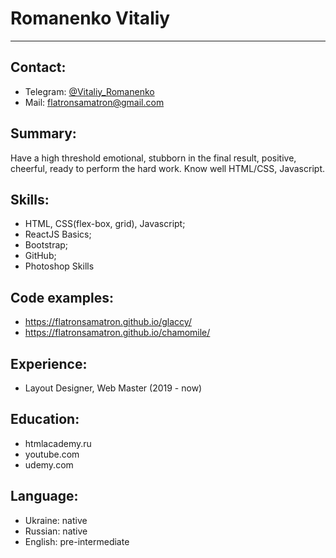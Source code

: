 # Romanenko Vitaliy
___
## Contact:
- Telegram: [@Vitaliy_Romanenko](https://t.me/@Vitaliy_Romanenko)
- Mail: [flatronsamatron@gmail.com](mailto:flatronsamatron@gmail.com)
## Summary:
Have a high threshold emotional, stubborn in the final result, positive, cheerful, ready to perform the hard work. Know well HTML/CSS, Javascript.
## Skills:
- HTML, CSS(flex-box, grid), Javascript;
- ReactJS Basics;
- Bootstrap;
- GitHub;
- Photoshop Skills
## Code examples:
- https://flatronsamatron.github.io/glaccy/
- https://flatronsamatron.github.io/chamomile/
## Experience:
- Layout Designer, Web Master (2019 - now)
## Education:
- htmlacademy.ru
- youtube.com
- udemy.com
## Language:
- Ukraine: native
- Russian: native
- English: pre-intermediate
